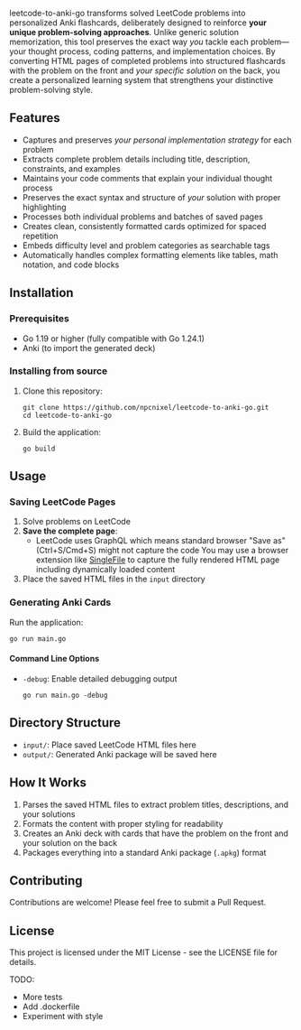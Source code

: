 leetcode-to-anki-go transforms solved LeetCode problems into personalized Anki flashcards, deliberately designed to reinforce **your unique problem-solving approaches**. Unlike generic solution memorization, this tool preserves the exact way *you* tackle each problem—your thought process, coding patterns, and implementation choices. By converting HTML pages of completed problems into structured flashcards with the problem on the front and *your specific solution* on the back, you create a personalized learning system that strengthens your distinctive problem-solving style.

## Features

- Captures and preserves *your personal implementation strategy* for each problem
- Extracts complete problem details including title, description, constraints, and examples
- Maintains your code comments that explain your individual thought process
- Preserves the exact syntax and structure of *your* solution with proper highlighting
- Processes both individual problems and batches of saved pages
- Creates clean, consistently formatted cards optimized for spaced repetition
- Embeds difficulty level and problem categories as searchable tags
- Automatically handles complex formatting elements like tables, math notation, and code blocks

## Installation

### Prerequisites

- Go 1.19 or higher (fully compatible with Go 1.24.1)
- Anki (to import the generated deck)

### Installing from source

1. Clone this repository:
   ```
   git clone https://github.com/npcnixel/leetcode-to-anki-go.git
   cd leetcode-to-anki-go
   ```

2. Build the application:
   ```
   go build
   ```

## Usage

### Saving LeetCode Pages

1. Solve problems on LeetCode
2. **Save the complete page**: 
   - LeetCode uses GraphQL which means standard browser "Save as" (Ctrl+S/Cmd+S) might not capture the code
   You may use a browser extension like [SingleFile](https://chromewebstore.google.com/detail/singlefile/mpiodijhokgodhhofbcjdecpffjipkle) to capture the fully rendered HTML page including dynamically loaded content
3. Place the saved HTML files in the `input` directory

### Generating Anki Cards

Run the application:

```
go run main.go
```

#### Command Line Options

- `-debug`: Enable detailed debugging output
  ```
  go run main.go -debug
  ```

## Directory Structure

- `input/`: Place saved LeetCode HTML files here
- `output/`: Generated Anki package will be saved here

## How It Works

1. Parses the saved HTML files to extract problem titles, descriptions, and your solutions
2. Formats the content with proper styling for readability
3. Creates an Anki deck with cards that have the problem on the front and your solution on the back
4. Packages everything into a standard Anki package (`.apkg`) format

## Contributing

Contributions are welcome! Please feel free to submit a Pull Request.

## License

This project is licensed under the MIT License - see the LICENSE file for details.

TODO:
* More tests
* Add .dockerfile
* Experiment with style
